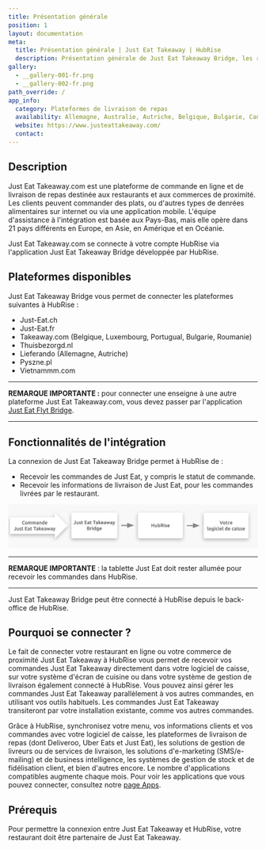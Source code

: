 ```yaml
---
title: Présentation générale
position: 1
layout: documentation
meta:
  title: Présentation générale | Just Eat Takeaway | HubRise
  description: Présentation générale de Just Eat Takeaway Bridge, les raisons de connecter Just Eat Takeaway à HubRise et récapitulatif des fonctionnalités intégrées avec HubRise.
gallery:
  - __gallery-001-fr.png
  - __gallery-002-fr.png
path_override: /
app_info:
  category: Plateformes de livraison de repas
  availability: Allemagne, Australie, Autriche, Belgique, Bulgarie, Canada, Danemark, Espagne, France, Irlande, Israël, Italie, Luxembourg, Norvège, Nouvelle-Zélande, Pays-Bas, Pologne, Portugal, Roumanie, Royaume-Uni, Suisse
  website: https://www.justeattakeaway.com/
  contact:
---
```


## Description

Just Eat Takeaway.com est une plateforme de commande en ligne et de livraison de repas destinée aux restaurants et aux commerces de proximité. Les clients peuvent commander des plats, ou d'autres types de denrées alimentaires sur internet ou via une application mobile. L'équipe d'assistance à l'intégration est basée aux Pays-Bas, mais elle opère dans 21 pays différents en Europe, en Asie, en Amérique et en Océanie.

Just Eat Takeaway.com se connecte à votre compte HubRise via l'application Just Eat Takeaway Bridge développée par HubRise.

## Plateformes disponibles

Just Eat Takeaway Bridge vous permet de connecter les plateformes suivantes à HubRise :

- Just-Eat.ch
- Just-Eat.fr
- Takeaway.com (Belgique, Luxembourg, Portugual, Bulgarie, Roumanie)
- Thuisbezorgd.nl
- Lieferando (Allemagne, Autriche)
- Pyszne.pl
- Vietnammm.com

---

**REMARQUE IMPORTANTE :** pour connecter une enseigne à une autre plateforme Just Eat Takeaway.com, vous devez passer par l'application [Just Eat Flyt Bridge](/apps/just-eat-flyt/).

---

## Fonctionnalités de l'intégration

La connexion de Just Eat Takeaway Bridge permet à HubRise de :

- Recevoir les commandes de Just Eat, y compris le statut de commande.
- Recevoir les informations de livraison de Just Eat, pour les commandes livrées par le restaurant.

![Schéma du flux de connexion entre Just Eat Takeaway, Just Eat Takeaway Bridge et HubRise](../images/000-fr-2x-jet-connection-diagram.png)

---

**REMARQUE IMPORTANTE** : la tablette Just Eat doit rester allumée pour recevoir les commandes dans HubRise.

---

Just Eat Takeaway Bridge peut être connecté à HubRise depuis le back-office de HubRise.

## Pourquoi se connecter ?

Le fait de connecter votre restaurant en ligne ou votre commerce de proximité Just Eat Takeaway à HubRise vous permet de recevoir vos commandes Just Eat Takeaway directement dans votre logiciel de caisse, sur votre système d'écran de cuisine ou dans votre système de gestion de livraison également connecté à HubRise. Vous pouvez ainsi gérer les commandes Just Eat Takeaway parallèlement à vos autres commandes, en utilisant vos outils habituels. Les commandes Just Eat Takeaway transiteront par votre installation existante, comme vos autres commandes.

Grâce à HubRise, synchronisez votre menu, vos informations clients et vos commandes avec votre logiciel de caisse, les plateformes de livraison de repas (dont Deliveroo, Uber Eats et Just Eat), les solutions de gestion de livreurs ou de services de livraison, les solutions d'e-marketing (SMS/e-mailing) et de business intelligence, les systèmes de gestion de stock et de fidélisation client, et bien d'autres encore. Le nombre d'applications compatibles augmente chaque mois. Pour voir les applications que vous pouvez connecter, consultez notre [page Apps](/apps).

## Prérequis

Pour permettre la connexion entre Just Eat Takeaway et HubRise, votre restaurant doit être partenaire de Just Eat Takeaway.
